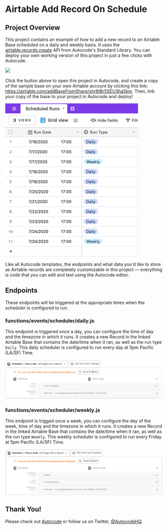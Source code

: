 # Airtable Add Record On Schedule

## Project Overview

This project contains an example of how to add a new record to an Airtable Base scheduled on a daily and weekly basis. It uses the [airtable.records.create](https://autocode.com/stdlib/airtable/records/#create) API from Autocode's Standard Library. You can deploy your own working version of this project in just a few clicks with Autocode.

[<img src="https://open.autocode.com/static/images/open.svg?" width="192">](https://open.autocode.com/)

Click the button above to open this project in Autocode, and create a copy of the sample base on your own Airtable account by clicking this link: https://airtable.com/addBaseFromShare/shr6tBr5SEU3ha5km. Then, link your copy of the base to your project in Autocode and deploy!

![](./images/base-content.png)

Like all Autocode templates, the endpoints and what data you'd like to store as Airtable records are completely customizable in this project –– everything is code that you can edit and test using the Autocode editor.

## Endpoints

These endpoints will be triggered at the appropriate times when the scheduler is configured to run.

### functions/events/scheduler/daily.js

This endpoint is triggered once a day, you can configure the time of day and the timezone in which it runs. It creates a new Record in the linked Airtable Base that contains the date/time when it ran, as well as the run type `Daily`. This daily scheduler is configured to run every day at 5pm Pacific (LA/SF) Time.

![](./images/daily-scheduler.png)

### functions/events/scheduler/weekly.js

This endpoint is trigged once a week, you can configure the day of the week, time of day and the timezone in which it runs. It creates a new Record in the linked Airtable Base that contains the date/time when it ran, as well as the run type `Weekly`. This weekly scheduler is configured to run every Friday at 5pm Pacific (LA/SF) Time.

![](./images/weekly-scheduler.png)

## Thank You!

Please check out [Autocode](https://autocode.com) or follow us on Twitter, [@AutocodeHQ](https://twitter.com/AutocodeHQ).
